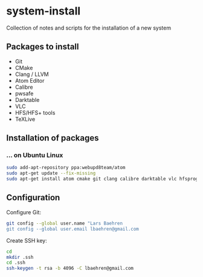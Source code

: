 # system-install

Collection of notes and scripts for the installation of a new system

## Packages to install

 - Git
 - CMake
 - Clang / LLVM
 - Atom Editor
 - Calibre
 - pwsafe
 - Darktable
 - VLC
 - HFS/HFS+ tools
 - TeXLive
 
## Installation of packages

### ... on Ubuntu Linux

~~~~ bash
sudo add-apt-repository ppa:webupd8team/atom
sudo apt-get update --fix-missing
sudo apt-get install atom cmake git clang calibre darktable vlc hfsprogs texlive-full
~~~~

## Configuration

Configure Git:

~~~~ bash
git config --global user.name "Lars Baehren
git config --global user.email lbaehren@gmail.com
~~~~

Create SSH key:

~~~~ bash
cd
mkdir .ssh
cd .ssh
ssh-keygen -t rsa -b 4096 -C lbaehren@gmail.com
~~~~
